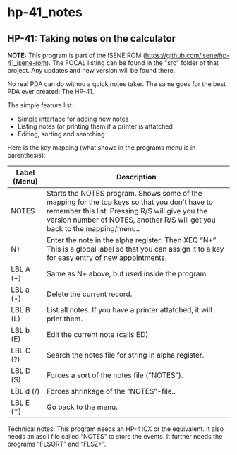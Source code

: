 # hp-41_notes
## HP-41: Taking notes on the calculator

**NOTE:** This program is part of the ISENE.ROM (https://github.com/isene/hp-41_isene-rom). The FOCAL listing can be found in the "src" folder of that project. Any updates and new version will be found there.

No real PDA can do withou a quick notes taker. The same goes for the best PDA ever created: The HP-41.

The simple feature list:

* Simple interface for adding new notes
* Listing notes (or printing them if a printer is attatched
* Editing, sorting and searching

Here is the key mapping (what shows in the programs menu is in parenthesis):

Label (Menu)	|Description
----------------|-----------
NOTES	|Starts the NOTES program. Shows some of the mapping for the top keys so that you don’t have to remember this list. Pressing R/S will give you the version number of NOTES, another R/S will get you back to the mapping/menu..
N+	|Enter the note in the alpha register. Then XEQ “N+”. This is a global label so that you can assign it to a key for easy entry of new appointments.
LBL A (+)	|Same as N+ above, but used inside the program.
LBL a (-)	|Delete the current record.
LBL B (L)	|List all notes. If you have a printer attatched, it will print them.
LBL b (E)	|Edit the current note (calls ED)
LBL C (?)	|Search the notes file for string in alpha register.
LBL D (S)	|Forces a sort of the notes file (“NOTES”).
LBL d (/)	|Forces shrinkage of the “NOTES”-file..
LBL E (\*)	|Go back to the menu.

Technical notes: This program needs an HP-41CX or the equivalent. It also needs an ascii file called “NOTES” to store the events. It further needs the programs “FLSORT” and “FLSZ+”.
